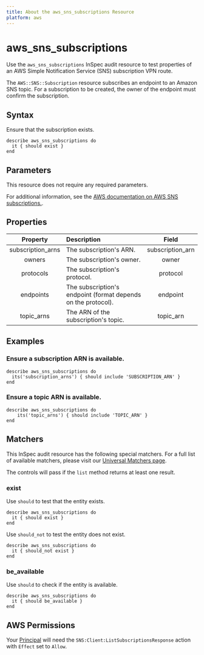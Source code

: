 ```yaml
---
title: About the aws_sns_subscriptions Resource
platform: aws
---
```


# aws_sns_subscriptions

Use the `aws_sns_subscriptions` InSpec audit resource to test properties of an AWS Simple Notification Service (SNS) subscription VPN route.

The `AWS::SNS::Subscription` resource subscribes an endpoint to an Amazon SNS topic. For a subscription to be created, the owner of the endpoint must confirm the subscription.

## Syntax

Ensure that the subscription exists.

    describe aws_sns_subscriptions do
      it { should exist }
    end

## Parameters

This resource does not require any required parameters.

For additional information, see the [AWS documentation on AWS SNS subscriptions.](https://docs.aws.amazon.com/AWSCloudFormation/latest/UserGuide/aws-resource-sns-subscription.html).

## Properties

| Property | Description | Field |
| :---: | :--- | :---: |
| subscription_arns | The subscription's ARN. | subscription_arn |
| owners | The subscription's owner. | owner |
| protocols | The subscription's protocol. | protocol |
| endpoints | The subscription's endpoint (format depends on the protocol). | endpoint |
| topic_arns | The ARN of the subscription's topic. | topic_arn |

## Examples

### Ensure a subscription ARN is available.

    describe aws_sns_subscriptions do
      its('subscription_arns') { should include 'SUBSCRIPTION_ARN' }
    end

### Ensure a topic ARN is available.

    describe aws_sns_subscriptions do
        its('topic_arns') { should include 'TOPIC_ARN' }
    end

## Matchers

This InSpec audit resource has the following special matchers. For a full list of available matchers, please visit our [Universal Matchers page](https://www.inspec.io/docs/reference/matchers/).

The controls will pass if the `list` method returns at least one result.

### exist

Use `should` to test that the entity exists.

    describe aws_sns_subscriptions do
      it { should exist }
    end

Use `should_not` to test the entity does not exist.

    describe aws_sns_subscriptions do
      it { should_not exist }
    end

### be_available

Use `should` to check if the entity is available.

    describe aws_sns_subscriptions do
      it { should be_available }
    end

## AWS Permissions

Your [Principal](https://docs.aws.amazon.com/IAM/latest/UserGuide/intro-structure.html#intro-structure-principal) will need the `SNS:Client:ListSubscriptionsResponse` action with `Effect` set to `Allow`.
